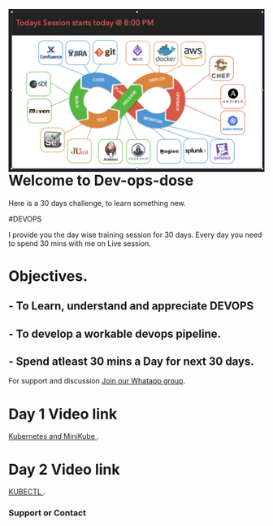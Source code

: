 <img src="Day2.png"
     alt="Markdown Monster icon"
     style="float: left; margin-right: 10px;" />

# Welcome to Dev-ops-dose

Here is a 30 days challenge, to learn something new. 

#DEVOPS

I provide you the day wise training session for 30 days. 
Every day you need to spend 30 mins with me on Live session. 


# Objectives.

## - To Learn, understand and appreciate DEVOPS 
## - To develop a workable devops pipeline.
## - Spend atleast 30 mins a Day for next 30 days. 





For support and discussion  [Join our Whatapp group](https://chat.whatsapp.com/EYtBtyICAYwCVAngWKqUgi).

#  Day 1 Video link

[Kubernetes and MiniKube ](https://youtu.be/d-7S7n8pcUQ).


#  Day 2 Video link

[KUBECTL ](https://youtu.be/_hrITUq_aMA).



### Support or Contact

